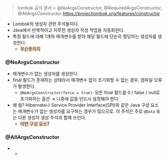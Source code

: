 > lombok 공식 문서 > @NoArgsConstructor, @RequiredArgsConstructor, @AllArgsConstructor
> https://projectlombok.org/features/constructor

* Lombok의 생성자 관련 주석들이다.
* Java에서 반복적이고 지루한 생성자 작성 작업을 자동화한다.
* 특정 필드에 대해 1개의 매개변수를 받아 해당 필드에 단순히 할당하는 생성자를 생성한다.
	* <span style="background:rgba(240, 107, 5, 0.2)">무슨뜻이지</span>

### @NoArgsConstructor
* 매개변수가 없는 생성자를 생성한다.
* final 필드가 존재하는 상태라서 매개변수 없이 초기화할 수 없는 경우, 컴파일 오류가 발생한다.
	* `@NoArgsConstructor(force = true)`: 모든 final 필드를 0 / false / null로 초기화하는 옵션 → 나중에 값을 반드시 설정해야 한다.
* 왜 씀? Hibernate나 Service Provider Interface(SPI)와 같은 Java 구성 요소는 매개변수가 없는 생성자를 요구하는 경우가 많으므로. 이 주석은 주로 `@Data` 또는 다른 생성자 생성 주석과 함께 쓰인다.
	* <span style="background:rgba(240, 107, 5, 0.2)">어떤 구성 요소?</span>

### @AllArgsConstructor
* *